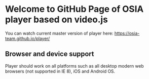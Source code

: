 # Welcome to GitHub Page of OSIA player based on video.js

You can watch current master version of player here: https://osia-team.github.io/player/


## Browser and device support

Player should work on all platforms such as all desktop modern web browsers (not supported in IE 8), iOS and Android OS.
